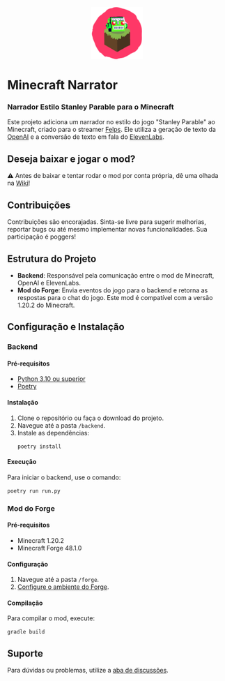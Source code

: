 <p align="center">
<img alt="Minecraft Narrator Logo" src="logo.png" width="120" height="120"/>
</p>

# Minecraft Narrator

### Narrador Estilo Stanley Parable para o Minecraft

Este projeto adiciona um narrador no estilo do jogo "Stanley Parable" ao Minecraft, criado para o
streamer [Felps](https://www.twitch.tv/felps). Ele utiliza a geração de texto
da [OpenAI](https://openai.com/product#made-for-developers) e a conversão de texto em fala
do [ElevenLabs](https://elevenlabs.io/).


## Deseja baixar e jogar o mod?

 ⚠ Antes de baixar e tentar rodar o mod por conta própria, dê uma olhada na [Wiki](https://github.com/parmenashp/minecraft-narrator/wiki/Instala%C3%A7%C3%A3o-e-Configura%C3%A7%C3%A3o)!

## Contribuições

Contribuições são encorajadas. Sinta-se livre para sugerir melhorias, reportar bugs ou até mesmo implementar novas
funcionalidades. Sua participação é poggers!

## Estrutura do Projeto

- **Backend**: Responsável pela comunicação entre o mod de Minecraft, OpenAI e ElevenLabs.
- **Mod do Forge**: Envia eventos do jogo para o backend e retorna as respostas para o chat do jogo. Este mod é
  compatível com a versão 1.20.2 do Minecraft.

## Configuração e Instalação

### Backend

#### Pré-requisitos

- [Python 3.10 ou superior](https://www.python.org/downloads/)
- [Poetry](https://python-poetry.org/)

#### Instalação

1. Clone o repositório ou faça o download do projeto.
2. Navegue até a pasta `/backend`.
3. Instale as dependências:
   ```
   poetry install
   ```

#### Execução

Para iniciar o backend, use o comando:

```
poetry run run.py
```

### Mod do Forge

#### Pré-requisitos

- Minecraft 1.20.2
- Minecraft Forge 48.1.0

#### Configuração

1. Navegue até a pasta `/forge`.
2. [Configure o ambiente do Forge](https://docs.minecraftforge.net/en/1.20.x/gettingstarted/).

#### Compilação

Para compilar o mod, execute:

```
gradle build
```

## Suporte

Para dúvidas ou problemas, utilize a [aba de discussões](https://github.com/parmenashp/minecraft-narrator/discussions).
